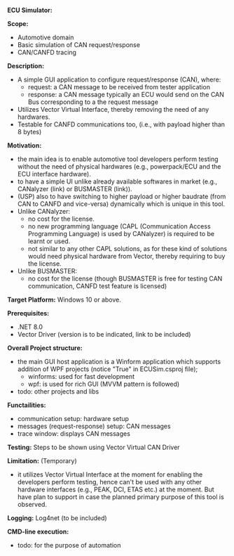 **ECU Simulator:**

**Scope:**
- Automotive domain
- Basic simulation of CAN request/response
- CAN/CANFD tracing

**Description:**
- A simple GUI application to configure request/response (CAN), where:
    - request: a CAN message to be received from tester application
    - response: a CAN message typically an ECU would send on the CAN Bus corresponding to a the request message
- Utilizes Vector Virtual Interface, thereby removing the need of any hardwares.
- Testable for CANFD communications too, (i.e., with payload higher than 8 bytes)

**Motivation:**
- the main idea is to enable automotive tool developers perform testing without the need of physical hardwares (e.g., powerpack/ECU and the ECU interface hardware).
- to have a simple UI unlike already available softwares in market (e.g., CANalyzer (link) or BUSMASTER (link)).
- (USP) also to have switching to higher payload or higher baudrate (from CAN to CANFD and vice-versa) dynamically which is unique in this tool. 
- Unlike CANalyzer:
    - no cost for the license.
    - no new programming language (CAPL (Communication Access Programming Language) is used by CANalyzer) is required to be learnt or used.
    - not similar to any other CAPL solutions, as for these kind of solutions would need physical hardware from Vector, thereby requiring to buy the license.
- Unlike BUSMASTER:
    - no cost for the license (though BUSMASTER is free for testing CAN communication, CANFD test feature is licensed)  


**Target Platform:**
Windows 10 or above.

**Prerequisites:**
- .NET 8.0
- Vector Driver (version is to be indicated, link to be included)

**Overall Project structure:**
- the main GUI host application is a Winform application which supports addition of WPF projects (notice "<UseWPF>True</UseWPF>" in ECUSim.csproj file);
	- winforms: used for fast development
	- wpf: is used for rich GUI (MVVM pattern is followed)
- todo: other projects and libs

**Functailities:**
 - communication setup: hardware setup
 - messages (request-response) setup: CAN messages
 - trace window: displays CAN messages

**Testing:**
Steps to be shown using Vector Virtual CAN Driver

**Limitation:** (Temporary)
 - it utilizes Vector Virtual Interface at the moment for enabling the developers perform testing, hence can't be used with any other hardware interfaces (e.g., PEAK, DCI, ETAS etc.) at the moment. But have plan to support in case the planned primary purpose of this tool is observed.
 
**Logging:**
Log4net (to be included)

**CMD-line execution:**
- todo: for the purpose of automation
